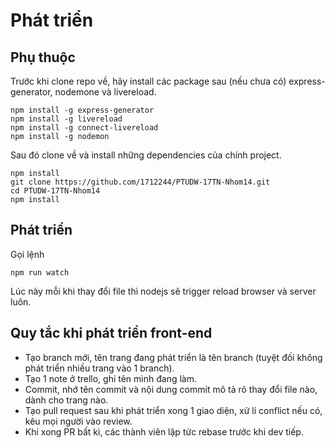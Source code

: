 # Phát triển

## Phụ thuộc

Trước khi clone repo về, hãy install các package sau (nếu chưa có) express-generator, nodemone và livereload.

```
npm install -g express-generator
npm install -g livereload
npm install -g connect-livereload
npm install -g nodemon
```

Sau đó clone về và install những dependencies của chính project.

```
npm install
git clone https://github.com/1712244/PTUDW-17TN-Nhom14.git
cd PTUDW-17TN-Nhom14
npm install
```

## Phát triển

Gọi lệnh

```
npm run watch
```

Lúc này mỗi khi thay đổi file thì nodejs sẽ trigger reload browser và server luôn.

## Quy tắc khi phát triển front-end

- Tạo branch mới, tên trang đang phát triển là tên branch (tuyệt đối không phát triển nhiều trang vào 1 branch).
- Tạo 1 note ở trello, ghi tên mình đang làm.
- Commit, nhớ tên commit và nội dung commit mô tả rõ thay đổi file nào, dành cho trang nào.
- Tạo pull request sau khi phát triển xong 1 giao diện, xử lí conflict nếu có, kêu mọi người vào review.
- Khi xong PR bất kì, các thành viên lập tức rebase trước khi dev tiếp.
